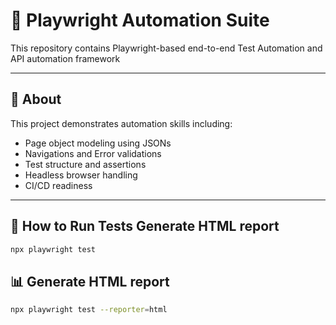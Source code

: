 # 🚀 Playwright Automation Suite

This repository contains Playwright-based end-to-end Test Automation and API automation framework

---

## 📌 About

This project demonstrates automation skills including:
- Page object modeling using JSONs
- Navigations and Error validations
- Test structure and assertions
- Headless browser handling
- CI/CD readiness

---

## 🧪 How to Run Tests  Generate HTML report
```bash
npx playwright test
```

## 📊 Generate HTML report
```bash
npx playwright test --reporter=html
```